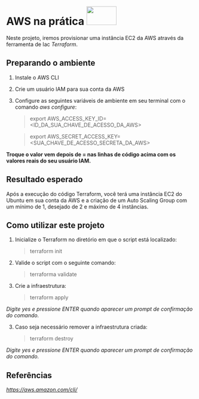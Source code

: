 # AWS na prática <image src="https://user-images.githubusercontent.com/12403699/234434276-e7cdcab8-c594-47a6-8862-7645e5740a2c.png" width="80" height="50">
  
Neste projeto, iremos provisionar uma instância EC2 da AWS através da ferramenta de Iac *Terraform*.

## Preparando o ambiente

1. Instale o AWS CLI

2. Crie um usuário IAM para sua conta da AWS

3. Configure as seguintes variáveis de ambiente em seu terminal com o comando *aws configure*:

    > export AWS_ACCESS_KEY_ID=<ID_DA_SUA_CHAVE_DE_ACESSO_DA_AWS>

    > export AWS_SECRET_ACCESS_KEY=<SUA_CHAVE_DE_ACESSO_SECRETA_DA_AWS>

**Troque o valor vem depois de = nas linhas de código acima com os valores reais do seu usuário IAM.**

## Resultado esperado

Após a execução do código Terraform, você terá uma instância EC2 do Ubuntu em sua conta da AWS e a criação de um Auto Scaling Group com um mínimo de 1, desejado de 2 e máximo de 4 instâncias. 
  
## Como utilizar este projeto
  
1. Inicialize o Terraform no diretório em que o script está localizado:
    > terraform init
    

2. Valide o script com o seguinte comando:
    > terraforma validate  

3. Crie a infraestrutura:
    > terraform apply

*Digite yes e pressione ENTER quando aparecer um prompt de confirmação do comando.*

3. Caso seja necessário remover a infraestrutura criada:
    > terraform destroy

*Digite yes e pressione ENTER quando aparecer um prompt de confirmação do comando.*
 
  
## Referências

*https://aws.amazon.com/cli/*  

